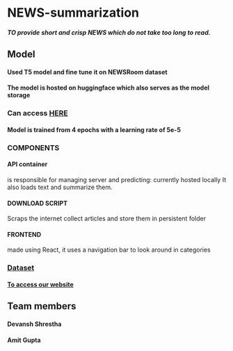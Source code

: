 # NEWS-summarization
##### TO provide short and crisp NEWS which do not take too long to read.<br>

## Model 
#### Used T5 model and fine tune it on NEWSRoom dataset
#### The model is hosted on huggingface which also serves as the model storage
### Can access [HERE](https://huggingface.co/devansh71/news-sum-dev-ai5)
#### Model is trained from 4 epochs with a learning rate of 5e-5

### COMPONENTS
#### API container
is responsible for managing server and predicting: currently hosted locally
It also loads text and summarize them.
#### DOWNLOAD SCRIPT 
Scraps the internet collect articles and store  them in persistent folder
#### FRONTEND
made using React, it uses a navigation bar to look around in categories


### [__Dataset__](https://lil.nlp.cornell.edu/newsroom/index.html)

#### [To access our website](http://34.131.231.146/)
## Team members
#### Devansh Shrestha
#### Amit Gupta
